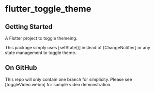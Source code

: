 # flutter_toggle_theme

## Getting Started

A Flutter project to toggle themeing.

This package simply uses [setState()] instead of [ChangeNotifier] or any state management to toggle theme.

## On GitHub

This repo will only contain one branch for simplicity.
Please see [toggleVideo.webm] for sample video demonstration.
